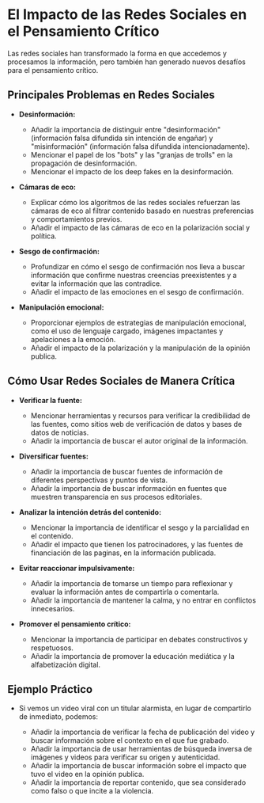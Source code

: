 # **El Impacto de las Redes Sociales en el Pensamiento Crítico**  

Las redes sociales han transformado la forma en que accedemos y procesamos la información, pero también han generado nuevos desafíos para el pensamiento crítico.  

## **Principales Problemas en Redes Sociales**

* **Desinformación:**

  * Añadir la importancia de distinguir entre "desinformación" (información falsa difundida sin intención de engañar) y "misinformación" (información falsa difundida intencionadamente).
  * Mencionar el papel de los "bots" y las "granjas de trolls" en la propagación de desinformación.
  * Mencionar el impacto de los deep fakes en la desinformación.

* **Cámaras de eco:**

  * Explicar cómo los algoritmos de las redes sociales refuerzan las cámaras de eco al filtrar contenido basado en nuestras preferencias y comportamientos previos.
  * Añadir el impacto de las cámaras de eco en la polarización social y política.

* **Sesgo de confirmación:**

  * Profundizar en cómo el sesgo de confirmación nos lleva a buscar información que confirme nuestras creencias preexistentes y a evitar la información que las contradice.
  * Añadir el impacto de las emociones en el sesgo de confirmación.

* **Manipulación emocional:**

  * Proporcionar ejemplos de estrategias de manipulación emocional, como el uso de lenguaje cargado, imágenes impactantes y apelaciones a la emoción.
  * Añadir el impacto de la polarización y la manipulación de la opinión publica.

## **Cómo Usar Redes Sociales de Manera Crítica**

* **Verificar la fuente:**

  * Mencionar herramientas y recursos para verificar la credibilidad de las fuentes, como sitios web de verificación de datos y bases de datos de noticias.
  * Añadir la importancia de buscar el autor original de la información.

* **Diversificar fuentes:**

  * Añadir la importancia de buscar fuentes de información de diferentes perspectivas y puntos de vista.
  * Añadir la importancia de buscar información en fuentes que muestren transparencia en sus procesos editoriales.

* **Analizar la intención detrás del contenido:**

  * Mencionar la importancia de identificar el sesgo y la parcialidad en el contenido.
  * Añadir el impacto que tienen los patrocinadores, y las fuentes de financiación de las paginas, en la información publicada.

* **Evitar reaccionar impulsivamente:**

  * Añadir la importancia de tomarse un tiempo para reflexionar y evaluar la información antes de compartirla o comentarla.
  * Añadir la importancia de mantener la calma, y no entrar en conflictos innecesarios.

* **Promover el pensamiento crítico:**

  * Mencionar la importancia de participar en debates constructivos y respetuosos.
  * Añadir la importancia de promover la educación mediática y la alfabetización digital.

## **Ejemplo Práctico**

* Si vemos un video viral con un titular alarmista, en lugar de compartirlo de inmediato, podemos:

  * Añadir la importancia de verificar la fecha de publicación del video y buscar información sobre el contexto en el que fue grabado.
  * Añadir la importancia de usar herramientas de búsqueda inversa de imágenes y videos para verificar su origen y autenticidad.
  * Añadir la importancia de buscar información sobre el impacto que tuvo el video en la opinión publica.
  * Añadir la importancia de reportar contenido, que sea considerado como falso o que incite a la violencia.
